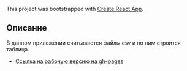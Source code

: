 This project was bootstrapped with [Create React App](https://github.com/facebookincubator/create-react-app).

## Описание
В данном приложении считываются файлы csv и по ним строится таблица.
+ [Ссылка на рабочую версию на gh-pages](https://byeccentric.github.io/test-task-20-07/build/)
